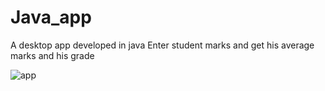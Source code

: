 # Java_app
A desktop app developed in java
Enter student marks and get his average marks and his grade


![app](https://github.com/Ikuzweshema/Java_app/assets/163114861/2f53e240-1356-43ea-b379-504c5359b727)
